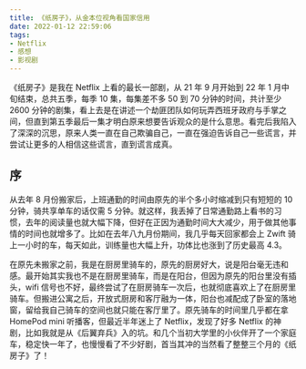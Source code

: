 ```yaml
---
title: 《纸房子》，从金本位视角看国家信用
date: 2022-01-12 22:59:06
tags:
- Netflix
- 感想
- 影视剧
---
```


《纸房子》是我在 Netflix 上看的最长一部剧，从 21 年 9 月开始到 22 年 1 月中旬结束，总共五季，每季 10 集，每集差不多 50 到 70 分钟的时间，共计至少 2600 分钟的剧集，看上去是在讲述一个劫匪团队如何玩弄西班牙政府与手掌之间，但直到第五季最后一集才明白原来想要告诉观众的是什么意思。看完后我陷入了深深的沉思，原来人类一直在自己欺骗自己，一直在强迫告诉自己一些谎言，并尝试让更多的人相信这些谎言，直到谎言成真。

## 序
从去年 8 月份搬家后，上班通勤的时间由原先的半个多小时缩减到只有短短的 10 分钟，骑共享单车的话仅需 5 分钟。就这样，我丢掉了日常通勤路上看书的习惯，去年的阅读量也就大幅下降，但好在正因为通勤时间大大减少，用于做其他事情的时间也就增多了。比如在去年八九月份期间，我几乎每天回家都会上 Zwift 骑上一小时的车，每天如此，训练量也大幅上升，功体比也涨到了历史最高 4.3。

在原先未搬家之前，我是在厨房里骑车的，原先的厨房好大，说是阳台毫无违和感。最开始其实我也不是在厨房里骑车，而是在阳台，但因为原先的阳台里没有插头，wifi 信号也不好，最终尝试了在厨房骑车一次后，也就彻底喜欢上了在厨房里骑车。但搬进公寓之后，开放式厨房和客厅融为一体，阳台也减配成了卧室的落地窗，留给我自己骑车的空间也就只能在客厅里了。原先骑车的时间里几乎都在拿 HomePod mini 听播客，但最近半年迷上了 Netflix，发现了好多 Netflix 的神剧，比如我就是从《后翼弃兵》入的坑。和几个当初大学里的小伙伴开了一个家庭车，稳定快一年了，也慢慢看了不少好剧，首当其冲的当然看了整整三个月的《纸房子》了！
